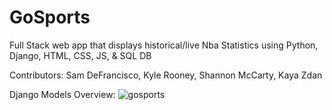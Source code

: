 # GoSports
Full Stack web app that displays historical/live Nba Statistics using Python, Django, HTML, CSS, JS, &amp; SQL DB

Contributors: Sam DeFrancisco, Kyle Rooney, Shannon McCarty, Kaya Zdan

Django Models Overview:
![gosports](https://user-images.githubusercontent.com/72476187/165991399-1858bf07-b722-4874-bd98-4a7a87503d5f.png)
